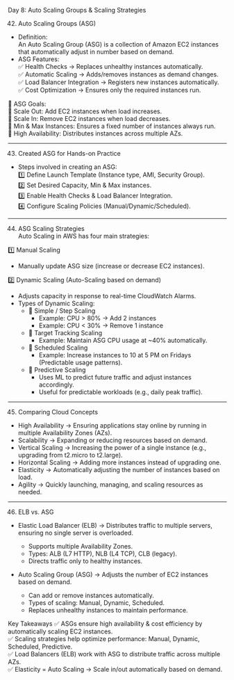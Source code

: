 Day 8: Auto Scaling Groups & Scaling Strategies  

42. Auto Scaling Groups (ASG)
- Definition:  
  An Auto Scaling Group (ASG) is a collection of Amazon EC2 instances that automatically adjust in number based on demand.  
- ASG Features:  
  ✅ Health Checks → Replaces unhealthy instances automatically.  
  ✅ Automatic Scaling → Adds/removes instances as demand changes.  
  ✅ Load Balancer Integration → Registers new instances automatically.  
  ✅ Cost Optimization → Ensures only the required instances run.  

🌟 ASG Goals:  
🔹 Scale Out: Add EC2 instances when load increases.  
🔹 Scale In: Remove EC2 instances when load decreases.  
🔹 Min & Max Instances: Ensures a fixed number of instances always run.  
🔹 High Availability: Distributes instances across multiple AZs.  

---

43. Created ASG for Hands-on Practice  
- Steps involved in creating an ASG:  
  1️⃣ Define Launch Template (Instance type, AMI, Security Group).  
  2️⃣ Set Desired Capacity, Min & Max instances.  
  3️⃣ Enable Health Checks & Load Balancer Integration.  
  4️⃣ Configure Scaling Policies (Manual/Dynamic/Scheduled).  

---

44. ASG Scaling Strategies  
Auto Scaling in AWS has four main strategies:  

1️⃣ Manual Scaling
- Manually update ASG size (increase or decrease EC2 instances).  

2️⃣ Dynamic Scaling (Auto-Scaling based on demand)
- Adjusts capacity in response to real-time CloudWatch Alarms.  
- Types of Dynamic Scaling:  
  - 🔹 Simple / Step Scaling  
    - Example: CPU > 80% → Add 2 instances  
    - Example: CPU < 30% → Remove 1 instance  
  - 🔹 Target Tracking Scaling  
    - Example: Maintain ASG CPU usage at ~40% automatically.  
  - 🔹 Scheduled Scaling  
    - Example: Increase instances to 10 at 5 PM on Fridays (Predictable usage patterns).  
  - 🔹 Predictive Scaling  
    - Uses ML to predict future traffic and adjust instances accordingly.  
    - Useful for predictable workloads (e.g., daily peak traffic).  

---

45. Comparing Cloud Concepts  

- High Availability → Ensuring applications stay online by running in multiple Availability Zones (AZs).  
- Scalability → Expanding or reducing resources based on demand.  
- Vertical Scaling → Increasing the power of a single instance (e.g., upgrading from t2.micro to t2.large).  
- Horizontal Scaling → Adding more instances instead of upgrading one.  
- Elasticity → Automatically adjusting the number of instances based on load.  
- Agility → Quickly launching, managing, and scaling resources as needed.  

---

46. ELB vs. ASG  

- Elastic Load Balancer (ELB) → Distributes traffic to multiple servers, ensuring no single server is overloaded.  
  - Supports multiple Availability Zones.  
  - Types: ALB (L7 HTTP), NLB (L4 TCP), CLB (legacy).  
  - Directs traffic only to healthy instances.  

- Auto Scaling Group (ASG) → Adjusts the number of EC2 instances based on demand.  
  - Can add or remove instances automatically.  
  - Types of scaling: Manual, Dynamic, Scheduled.  
  - Replaces unhealthy instances to maintain performance.  


Key Takeaways
✅ ASGs ensure high availability & cost efficiency by automatically scaling EC2 instances.  
✅ Scaling strategies help optimize performance: Manual, Dynamic, Scheduled, Predictive.  
✅ Load Balancers (ELB) work with ASG to distribute traffic across multiple AZs.  
✅ Elasticity = Auto Scaling → Scale in/out automatically based on demand.  

